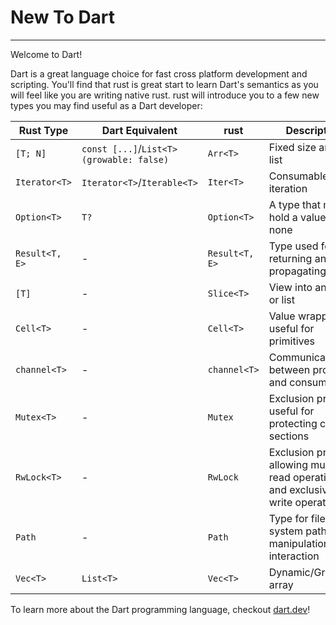 # New To Dart
***
Welcome to Dart!

Dart is a great language choice for fast cross platform development and scripting.
You'll find that rust is great start to learn Dart's semantics as you will feel like you are writing native rust.
rust will introduce you to a few new types you may find useful as a Dart developer:

| Rust Type         | Dart Equivalent | rust | Description                                             |
|-------------------|-----------------|----------------------|---------------------------------------------------------|
| `[T; N]`          | `const [...]`/`List<T>(growable: false)` | `Arr<T>`            | Fixed size array or list                                   |
| `Iterator<T>`     | `Iterator<T>`/`Iterable<T>`   |  `Iter<T>`                  | Consumable iteration
| `Option<T>`       | `T?`            | `Option<T>`                    | A type that may hold a value or none                   |
| `Result<T, E>`    |  - | `Result<T, E>`  | Type used for returning and propagating errors|                         |
| `[T]`             | - | `Slice<T>`                    | View into an array or list                                 |
| `Cell<T>`         | - | `Cell<T>`                    | Value wrapper, useful for primitives                                  |
| `channel<T>`      | - | `channel<T>` | Communication between produces and consumers
| `Mutex<T>`      | - | `Mutex` | Exclusion primitive useful for protecting critical sections
| `RwLock<T>`      | - | `RwLock` |  Exclusion primitive allowing multiple read operations and exclusive write operations
| `Path`            | - | `Path`  | Type for file system path manipulation and interaction
| `Vec<T>`          | `List<T>`       | `Vec<T>`                    | Dynamic/Growable array                              |

To learn more about the Dart programming language, checkout [dart.dev](https://dart.dev/language)!